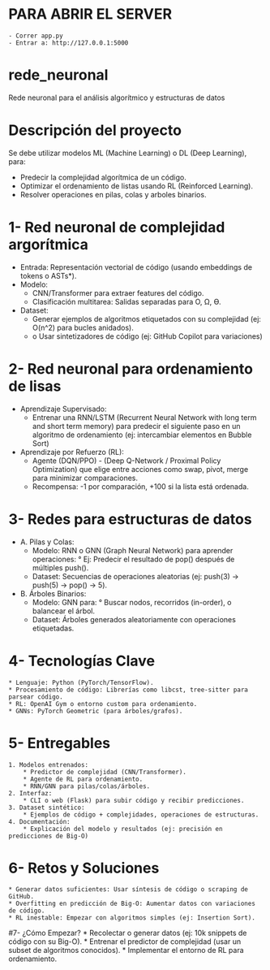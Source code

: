 # PARA ABRIR EL SERVER
    - Correr app.py
    - Entrar a: http://127.0.0.1:5000

# rede_neuronal
Rede neuronal para el análisis algorítmico y estructuras de datos

# Descripción del proyecto
Se debe utilizar modelos ML (Machine Learning) o DL (Deep Learning), para:
- Predecir la complejidad algorítmica de un código.
- Optimizar el ordenamiento de listas usando RL (Reinforced Learning).
- Resolver operaciones en pilas, colas y arboles binarios.

# 1- Red neuronal de complejidad argorítmica

- Entrada: Representación vectorial de código (usando embeddings de tokens o ASTs*).
- Modelo:
    * CNN/Transformer para extraer features del código.
    * Clasificación multitarea: Salidas separadas para O, Ω, ϴ.
- Dataset:
    * Generar ejemplos de algoritmos etiquetados con su complejidad (ej: O(n^2) para bucles anidados).
    * o Usar sintetizadores de código (ej: GitHub Copilot para variaciones)

# 2- Red neuronal para ordenamiento de lisas

- Aprendizaje Supervisado:
    * Entrenar una RNN/LSTM (Recurrent Neural Network with long term and short term memory) para predecir el siguiente paso en un algoritmo de ordenamiento (ej: intercambiar elementos en Bubble Sort)
- Aprendizaje por Refuerzo (RL):
    * Agente (DQN/PPO) - (Deep Q-Network / Proximal Policy Optimization) que elige entre acciones como swap, pivot, merge para minimizar comparaciones.
    * Recompensa: -1 por comparación, +100 si la lista está ordenada.

# 3- Redes para estructuras de datos

- A. Pilas y Colas:
    * Modelo: RNN o GNN (Graph Neural Network) para aprender operaciones:
        ° Ej: Predecir el resultado de pop() después de múltiples push().
    * Dataset: Secuencias de operaciones aleatorias (ej: push(3) → push(5) → pop() → 5).
- B. Árboles Binarios:
    * Modelo: GNN para:
        ° Buscar nodos, recorridos (in-order), o balancear el árbol.
    * Dataset: Árboles generados aleatoriamente con operaciones etiquetadas.

# 4- Tecnologías Clave
    * Lenguaje: Python (PyTorch/TensorFlow).
    * Procesamiento de código: Librerías como libcst, tree-sitter para parsear código.
    * RL: OpenAI Gym o entorno custom para ordenamiento.
    * GNNs: PyTorch Geometric (para árboles/grafos).
# 5- Entregables
    1. Modelos entrenados:
        * Predictor de complejidad (CNN/Transformer).
        * Agente de RL para ordenamiento.
        * RNN/GNN para pilas/colas/árboles.
    2. Interfaz:
        * CLI o web (Flask) para subir código y recibir predicciones.
    3. Dataset sintético:
        * Ejemplos de código + complejidades, operaciones de estructuras.
    4. Documentación:
        * Explicación del modelo y resultados (ej: precisión en predicciones de Big-O)
# 6- Retos y Soluciones
    * Generar datos suficientes: Usar síntesis de código o scraping de GitHub.
    * Overfitting en predicción de Big-O: Aumentar datos con variaciones de código.
    * RL inestable: Empezar con algoritmos simples (ej: Insertion Sort).
#7- ¿Cómo Empezar?
    * Recolectar o generar datos (ej: 10k snippets de código con su Big-O).
    * Entrenar el predictor de complejidad (usar un subset de algoritmos conocidos).
    * Implementar el entorno de RL para ordenamiento.